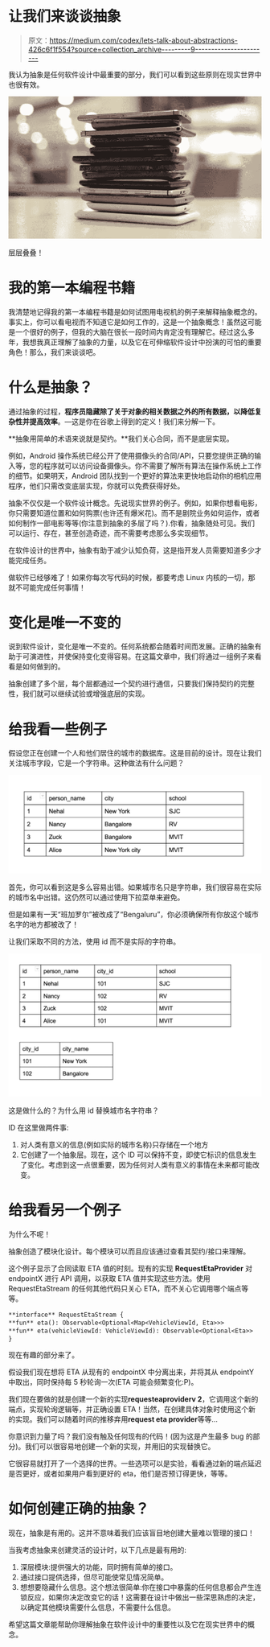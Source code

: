# 让我们来谈谈抽象

> 原文：<https://medium.com/codex/lets-talk-about-abstractions-426c6f1f554?source=collection_archive---------9----------------------->

我认为抽象是任何软件设计中最重要的部分，我们可以看到这些原则在现实世界中也很有效。

![](img/f544e8213d5e2931e1d9c3bb6bbe529a.png)

层层叠叠！

# 我的第一本编程书籍

我清楚地记得我的第一本编程书籍是如何试图用电视机的例子来解释抽象概念的。事实上，你可以看电视而不知道它是如何工作的，这是一个抽象概念！虽然这可能是一个很好的例子，但我的大脑在很长一段时间内肯定没有理解它。经过这么多年，我想我真正理解了抽象的力量，以及它在可伸缩软件设计中扮演的可怕的重要角色！那么，我们来谈谈吧。

# 什么是抽象？

通过抽象的过程，**程序员隐藏除了关于对象的相关数据之外的所有数据，以降低复杂性并提高效率**。—这是你在谷歌上得到的定义！我们来分解一下。

**抽象用简单的术语来说就是契约。**我们关心合同，而不是底层实现。

例如，Android 操作系统已经公开了使用摄像头的合同/API，只要您提供正确的输入等，您的程序就可以访问设备摄像头。你不需要了解所有算法在操作系统上工作的细节。如果明天，Android 团队找到一个更好的算法来更快地启动你的相机应用程序，他们只需改变底层实现，你就可以免费获得好处。

抽象不仅仅是一个软件设计概念。先说现实世界的例子。例如，如果你想看电影，你只需要知道位置和如何购票(也许还有爆米花)。而不是剧院业务如何运作，或者如何制作一部电影等等(你注意到抽象的多层了吗？).你看，抽象随处可见。我们可以运行、存在，甚至创造奇迹，而不需要考虑那么多实现细节。

在软件设计的世界中，抽象有助于减少认知负荷，这是指开发人员需要知道多少才能完成任务。

做软件已经够难了！如果你每次写代码的时候，都要考虑 Linux 内核的一切，那就不可能完成任何事情！

# 变化是唯一不变的

说到软件设计，变化是唯一不变的。任何系统都会随着时间而发展。正确的抽象有助于可演进性，并使保持变化变得容易。在这篇文章中，我们将通过一组例子来看看是如何做到的。

抽象创建了多个层，每个层都通过一个契约进行通信，只要我们保持契约的完整性，我们就可以继续试验或增强底层的实现。

# 给我看一些例子

假设您正在创建一个人和他们居住的城市的数据库。这是目前的设计。现在让我们关注城市字段，它是一个字符串。这种做法有什么问题？

![](img/4f9427f048e812a9bfaf0ba2fd1b9315.png)

首先，你可以看到这是多么容易出错。如果城市名只是字符串，我们很容易在实际的城市名中出错。这仍然可以通过使用下拉菜单来避免。

但是如果有一天“班加罗尔”被改成了“Bengaluru”，你必须确保所有你放这个城市名字的地方都被改了！

让我们采取不同的方法，使用 id 而不是实际的字符串。

![](img/60c16749fa332d1f0cde3dca49bf3bc5.png)

这是做什么的？为什么用 id 替换城市名字符串？

ID 在这里做两件事:

1.  对人类有意义的信息(例如实际的城市名称)只存储在一个地方
2.  它创建了一个抽象层。现在，这个 ID 可以保持不变，即使它标识的信息发生了变化。考虑到这一点很重要，因为任何对人类有意义的事情在未来都可能改变。

# 给我看另一个例子

为什么不呢！

抽象创造了模块化设计。每个模块可以而且应该通过查看其契约/接口来理解。

这个例子显示了合同读取 ETA 值的时刻。现有的实现 **RequestEtaProvider** 对 endpointX 进行 API 调用，以获取 ETA 值并实现这些方法。使用 RequestEtaStream 的任何其他代码只关心 ETA，而不关心它调用哪个端点等等。

```
**interface** RequestEtaStream {
**fun** eta(): Observable<Optional<Map<VehicleViewId, Eta>>>
**fun** eta(vehicleViewId: VehicleViewId): Observable<Optional<Eta>>
}
```

现在有趣的部分来了。

假设我们现在想将 ETA 从现有的 endpointX 中分离出来，并将其从 endpointY 中取出，同时保持每 5 秒轮询一次(ETA 可能会频繁变化:P)。

我们现在要做的就是创建一个新的实现**requesteaproviderv 2**，它调用这个新的端点，实现轮询逻辑等，并正确设置 ETA！当然，在创建具体对象时使用这个新的实现。我们可以随着时间的推移弃用**request eta provider**等等...

你意识到力量了吗？我们没有触及任何现有的代码！(因为这是产生最多 bug 的部分)。我们可以很容易地创建一个新的实现，并用旧的实现替换它。

它很容易就打开了一个选择的世界。一些选项可以是实验，看看通过新的端点延迟是否更好，或者如果用户看到更好的 eta，他们是否预订得更快，等等。

# 如何创建正确的抽象？

现在，抽象是有用的。这并不意味着我们应该盲目地创建大量难以管理的接口！

当我考虑抽象来创建灵活的设计时，以下几点是最有用的:

1.  深层模块:提供强大的功能，同时拥有简单的接口。
2.  通过接口提供选择，但尽可能使常见情况简单。
3.  想想要隐藏什么信息。这个想法很简单:你在接口中暴露的任何信息都会产生连锁反应，如果你决定改变它的话！这需要在设计中做出一些深思熟虑的决定，以确定其他模块需要什么信息，不需要什么信息。

希望这篇文章能帮助你理解抽象在软件设计中的重要性以及它在现实世界中的概念。